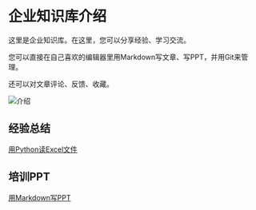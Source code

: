 
# 企业知识库介绍

这里是企业知识库。在这里，您可以分享经验、学习交流。

您可以直接在自己喜欢的编辑器里用Markdown写文章、写PPT，并用Git来管理。

还可以对文章评论、反馈、收藏。

![介绍](image/ic-efficiency.png)

## 经验总结

[用Python读Excel文件](knowhow?md=py-36)  

## 培训PPT

[用Markdown写PPT](knowhow?md=marpit.ppt)  


